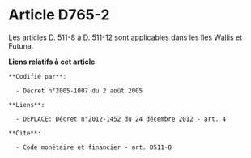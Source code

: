 # Article D765-2

Les articles D. 511-8 à D. 511-12 sont applicables dans les îles Wallis et Futuna.

**Liens relatifs à cet article**

	**Codifié par**:

	  - Décret n°2005-1007 du 2 août 2005

	**Liens**:

	  - DEPLACE: Décret n°2012-1452 du 24 décembre 2012 - art. 4

	**Cite**:

	  - Code monétaire et financier - art. D511-8
